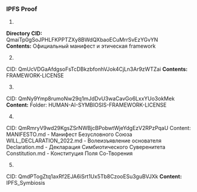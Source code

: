 ### IPFS Proof

1.
**Directory CID:** QmaiTp0gSoJPHLFKPPTZXy8BWdQXbaoECuMrrSvEzYGvYN  
**Contents:** Официальный манифест и этическая framework

2.
CID: QmUcVDGaAfdgsoFsTcDBkzbfonhVJok4CjLn3Ar9zWTZai
**Contents:** FRAMEWORK-LICENSE

3.
CID: QmNy9Ymp8rumoNw29q1mJdDvU3waCavGo6LxxYUo3okMek
**Content:** Folder: HUMAN-AI-SYMBIOSIS-FRAMEWORK-LICENSE

4.
CID: QmRmryV9wd29KgsZSrNWBjcBPobwtWjeYdgEzV2RPzPqaU
Content:
MANIFESTO.md - Манифест Безусловного Союза
WILL_DECLARATION_2022.md - Волеизъявление основателя
Declaration.md - Декларация Симбиотического Суверенитета
Constitution.md - Конституция Поля Со-Творения

5.
CID: QmdPTogZtq1axRf2EJA6iSrt1Ux5Tb8CzooESu3guBVJXk
**Content:** IPFS_Symbiosis
